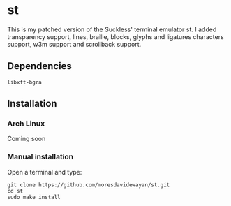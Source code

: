 # st

This is my patched version of the Suckless' terminal emulator st. I added transparency support, lines, braille, blocks, glyphs and ligatures characters support, w3m support and scrollback support.

## Dependencies

`libxft-bgra`

## Installation

### Arch Linux

Coming soon

### Manual installation

Open a terminal and type:

```
git clone https://github.com/moresdavidewayan/st.git
cd st
sudo make install
```
